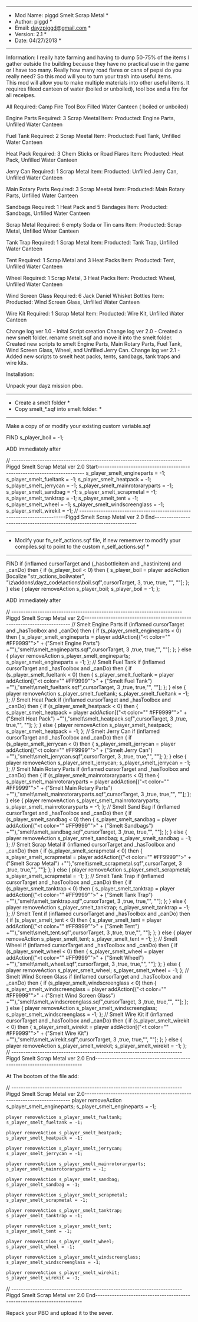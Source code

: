 *****************************************
* Mod Name:  piggd Smelt Scrap Metal    *
* Author: piggd							*
* Email: dayzpiggd@gmail.com			*
* Version: 2.1							*
* Date:	04/27/2013						*
*****************************************

Information:
I really hate farming and having to dump 50-75% of the items I gather outside the building because they have no practical use in the game or I have too many. 
Really how many road flares or cans of pepsi do you really need?  So this mod will you to turn your trash into useful items.  
This mod will allow you to make multiple materials into other useful items.  It requires fileed canteen of water (boiled or unboiled), tool box and a fire for all receipes.

All Required:
Camp Fire
Tool Box
Filled Water Canteen ( boiled or unboiled)

Engine Parts
Required: 3 Scrap Meetal
Item: Producted: Engine Parts, Unfilled Water Canteen

Fuel Tank
Required: 2 Scrap Meetal
Item: Producted: Fuel Tank, Unfilled Water Canteen

Heat Pack
Required: 3 Chem Sticks or Road Flares
Item: Producted: Heat Pack, Unfilled Water Canteen

Jerry Can
Required: 1 Scrap Metal
Item: Producted: Unfilled Jerry Can, Unfilled Water Canteen

Main Rotary Parts
Required: 3 Scrap Meetal
Item: Producted: Main Rotary Parts, Unfilled Water Canteen

Sandbags
Required: 1 Heat Pack and 5 Bandages
Item: Producted: Sandbags, Unfilled Water Canteen

Scrap Metal
Required: 6 empty Soda or Tin cans
Item: Producted: Scrap Metal, Unfilled Water Canteen

Tank Trap
Required: 1 Scrap Metal
Item: Producted: Tank Trap, Unfilled Water Canteen

Tent
Required: 1 Scrap Metal and 3 Heat Packs
Item: Producted: Tent, Unfilled Water Canteen

Wheel
Required: 1 Scrap Metal, 3 Heat Packs
Item: Producted: Wheel, Unfilled Water Canteen

Wind Screen Glass
Required: 6 Jack Daniel Whisket Bottles
Item: Producted: Wind Screen Glass, Unfilled Water Canteen

Wire Kit
Required: 1 Scrap Metal
Item: Producted: Wire Kit, Unfilled Water Canteen

Change log ver 1.0 - Inital Script creation
Change log ver 2.0 - Created a new smelt folder.  rename smelt.sqf and move it into the smelt folder.  Created new scripts to smelt Engine Parts, Main Rotary Parts,  Fuel Tank, 
	Wind Screen Glass, Wheel, and Unfilled Jerry Can.
Change log ver 2.1 - Added new scripts to smelt heat packs, tents, sandbags, tank traps and wire kits.

Installation:

Unpack your dayz mission pbo.

*****************************************
* Create a smelt folder 			  	*
* Copy smelt_*.sqf  into smelt folder. *
*****************************************

Make a copy of or modify your existing custom variable.sqf

FIND
	s_player_boil =			-1;

ADD immediately after

// ------------------------------------------------------------------------Piggd Smelt Scrap Metal ver 2.0 Start------------------------------------------------------------------------
	s_player_smelt_engineparts =		-1;
	s_player_smelt_fueltank =			-1;	
	s_player_smelt_heatpack =			-1;	
	s_player_smelt_jerrycan =			-1;	
	s_player_smelt_mainrotoraryparts =	-1;
	s_player_smelt_sandbag =			-1;	
	s_player_smelt_scrapmetal =			-1;	
	s_player_smelt_tanktrap =			-1;	
	s_player_smelt_tent =				-1;	
	s_player_smelt_wheel =				-1;	
	s_player_smelt_windscreenglass =	-1;
	s_player_smelt_wirekit =			-1;	
// ------------------------------------------------------------------------Piggd Smelt Scrap Metal ver 2.0 End----------------------------------------------------------------------

*******************************************************************************************************************************
* Modify your fn_self_actions.sqf file, if new rememver to modify your compiles.sql to point to the custom n_self_actions.sqf *
*******************************************************************************************************************************

FIND
	if (inflamed cursorTarget and (_hasbottleitem and _hastinitem) and _canDo) then {
		if (s_player_boil < 0) then {
			s_player_boil = player addAction [localize "str_actions_boilwater", "\z\addons\dayz_code\actions\boil.sqf",cursorTarget, 3, true, true, "", ""];
		};
	} else {
		player removeAction s_player_boil;
		s_player_boil = -1;
	};

ADD immediately after

// ------------------------------------------------------------------------Piggd Smelt Scrap Metal ver 2.0------------------------------------------------------------------------
	// Smelt Engine Parts
	if (inflamed cursorTarget and _hasToolbox and _canDo) then {
		if (s_player_smelt_engineparts < 0) then {
			s_player_smelt_engineparts = player addAction[("<t color=""	#FF9999"">" + ("Smelt Engine Parts") +"</t>"),"smelt\smelt_engineparts.sqf",cursorTarget, 3 ,true, true,"", ""];
		};
	} else {
		player removeAction s_player_smelt_engineparts;
		s_player_smelt_engineparts = -1;
	};
	// Smelt Fuel Tank
	if (inflamed cursorTarget and _hasToolbox and _canDo) then {
		if (s_player_smelt_fueltank < 0) then {
			s_player_smelt_fueltank = player addAction[("<t color=""	#FF9999"">" + ("Smelt Fuel Tank") +"</t>"),"smelt\smelt_fueltank.sqf",cursorTarget, 3 ,true, true,"", ""];
		};
	} else {
		player removeAction s_player_smelt_fueltank;
		s_player_smelt_fueltank = -1;
	};
	// Smelt Heat Pack
	if (inflamed cursorTarget and _hasToolbox and _canDo) then {
		if (s_player_smelt_heatpack < 0) then {
			s_player_smelt_heatpack = player addAction[("<t color=""	#FF9999"">" + ("Smelt Heat Pack") +"</t>"),"smelt\smelt_heatpack.sqf",cursorTarget, 3 ,true, true,"", ""];
		};
	} else {
		player removeAction s_player_smelt_heatpack;
		s_player_smelt_heatpack = -1;
	};
	// Smelt Jerry Can
	if (inflamed cursorTarget and _hasToolbox and _canDo) then {
		if (s_player_smelt_jerrycan < 0) then {
			s_player_smelt_jerrycan = player addAction[("<t color=""	#FF9999"">" + ("Smelt Jerry Can") +"</t>"),"smelt\smelt_jerrycan.sqf",cursorTarget, 3 ,true, true,"", ""];
		};
	} else {
		player removeAction s_player_smelt_jerrycan;
		s_player_smelt_jerrycan = -1;
	};
	// Smelt Main Rotary Parts
	if (inflamed cursorTarget and _hasToolbox and _canDo) then {
		if (s_player_smelt_mainrotoraryparts < 0) then {
			s_player_smelt_mainrotoraryparts = player addAction[("<t color=""	#FF9999"">" + ("Smelt Main Rotary Parts") +"</t>"),"smelt\smelt_mainrotoraryparts.sqf",cursorTarget, 3 ,true, true,"", ""];
		};
	} else {
		player removeAction s_player_smelt_mainrotoraryparts;
		s_player_smelt_mainrotoraryparts = -1;
	};
	// Smelt Sand Bag
	if (inflamed cursorTarget and _hasToolbox and _canDo) then {
		if (s_player_smelt_sandbag < 0) then {
			s_player_smelt_sandbag = player addAction[("<t color=""	#FF9999"">" + ("Smelt Sandbags") +"</t>"),"smelt\smelt_sandbag.sqf",cursorTarget, 3 ,true, true,"", ""];
		};
	} else {
		player removeAction s_player_smelt_sandbag;
		s_player_smelt_sandbag = -1;
	};
	// Smelt Scrap Metal
	if (inflamed cursorTarget and _hasToolbox and _canDo) then {
		if (s_player_smelt_scrapmetal < 0) then {
			s_player_smelt_scrapmetal = player addAction[("<t color=""	#FF9999"">" + ("Smelt Scrap Metal") +"</t>"),"smelt\smelt_scrapmetal.sqf",cursorTarget, 3 ,true, true,"", ""];
		};
	} else {
		player removeAction s_player_smelt_scrapmetal;
		s_player_smelt_scrapmetal = -1;
	};
	// Smelt Tank Trap
	if (inflamed cursorTarget and _hasToolbox and _canDo) then {
		if (s_player_smelt_tanktrap < 0) then {
			s_player_smelt_tanktrap = player addAction[("<t color=""	#FF9999"">" + ("Smelt Tank Trap") +"</t>"),"smelt\smelt_tanktrap.sqf",cursorTarget, 3 ,true, true,"", ""];
		};
	} else {
		player removeAction s_player_smelt_tanktrap;
		s_player_smelt_tanktrap = -1;
	};
	// Smelt Tent
	if (inflamed cursorTarget and _hasToolbox and _canDo) then {
		if (s_player_smelt_tent < 0) then {
			s_player_smelt_tent = player addAction[("<t color=""	#FF9999"">" + ("Smelt Tent") +"</t>"),"smelt\smelt_tent.sqf",cursorTarget, 3 ,true, true,"", ""];
		};
	} else {
		player removeAction s_player_smelt_tent;
		s_player_smelt_tent = -1;
	};
	// Smelt Wheel
	if (inflamed cursorTarget and _hasToolbox and _canDo) then {
		if (s_player_smelt_wheel < 0) then {
			s_player_smelt_wheel = player addAction[("<t color=""	#FF9999"">" + ("Smelt Wheel") +"</t>"),"smelt\smelt_wheel.sqf",cursorTarget, 3 ,true, true,"", ""];
		};
	} else {
		player removeAction s_player_smelt_wheel;
		s_player_smelt_wheel = -1;
	};
	// Smelt Wind Screen Glass
	if (inflamed cursorTarget and _hasToolbox and _canDo) then {
		if (s_player_smelt_windscreenglass < 0) then {
			s_player_smelt_windscreenglass = player addAction[("<t color=""	#FF9999"">" + ("Smelt Wind Screen Glass") +"</t>"),"smelt\smelt_windscreenglass.sqf",cursorTarget, 3 ,true, true,"", ""];
		};
	} else {
		player removeAction s_player_smelt_windscreenglass;
		s_player_smelt_windscreenglass = -1;
	};
	// Smelt Wire Kit
	if (inflamed cursorTarget and _hasToolbox and _canDo) then {
		if (s_player_smelt_wirekit < 0) then {
			s_player_smelt_wirekit = player addAction[("<t color=""	#FF9999"">" + ("Smelt Wire Kit") +"</t>"),"smelt\smelt_wirekit.sqf",cursorTarget, 3 ,true, true,"", ""];
		};
	} else {
		player removeAction s_player_smelt_wirekit;
		s_player_smelt_wirekit = -1;
	};
// ------------------------------------------------------------------------Piggd Smelt Scrap Metal ver 2.0 End------------------------------------------------------------------------
	
At The bootom of the file add:

// ------------------------------------------------------------------------Piggd Smelt Scrap Metal ver 2.0------------------------------------------------------------------------
	player removeAction s_player_smelt_engineparts;
	s_player_smelt_engineparts = -1;

	player removeAction s_player_smelt_fueltank;
	s_player_smelt_fueltank = -1;

	player removeAction s_player_smelt_heatpack;
	s_player_smelt_heatpack = -1;

	player removeAction s_player_smelt_jerrycan;
	s_player_smelt_jerrycan = -1;

	player removeAction s_player_smelt_mainrotoraryparts;
	s_player_smelt_mainrotoraryparts = -1;

	player removeAction s_player_smelt_sandbag;
	s_player_smelt_sandbag = -1;

	player removeAction s_player_smelt_scrapmetal;
	s_player_smelt_scrapmetal = -1;

	player removeAction s_player_smelt_tanktrap;
	s_player_smelt_tanktrap = -1;

	player removeAction s_player_smelt_tent;
	s_player_smelt_tent = -1;

	player removeAction s_player_smelt_wheel;
	s_player_smelt_wheel = -1;

	player removeAction s_player_smelt_windscreenglass;
	s_player_smelt_windscreenglass = -1;

	player removeAction s_player_smelt_wirekit;
	s_player_smelt_wirekit = -1;
// ------------------------------------------------------------------------Piggd Smelt Scrap Metal ver 2.0 End------------------------------------------------------------------------


Repack your PBO and upload it to the sever.